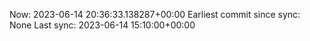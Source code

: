 Now: 2023-06-14 20:36:33.138287+00:00 Earliest commit since sync: None Last sync: 2023-06-14 15:10:00+00:00
